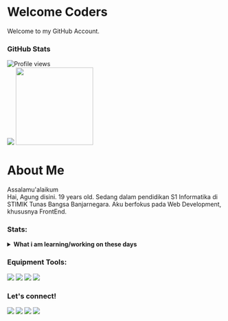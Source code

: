 # Welcome Coders
Welcome to my GitHub Account.

### GitHub Stats
![Profile views](https://gpvc.arturio.dev/prazzdev) <br>
<img src="https://github-readme-stats.vercel.app/api?username=prazzdev&hide=contribs,prs&show_icons=true&hide_border=true&title_color=000" />
<img src="https://github-readme-stats.vercel.app/api/top-langs/?username=prazzdev&layout=compact" height=180 />

# About Me
Assalamu'alaikum <br>
Hai, Agung disini. 19 years old. Sedang dalam pendidikan S1 Informatika di STIMIK Tunas Bangsa Banjarnegara. Aku berfokus pada Web Development, khususnya FrontEnd.

### Stats:
<details>
 <summary><strong>What i am learning/working on these days</strong></summary>
    - 🔭 I’m currently working on PRAZZDEV </br>
    - 🌱 I’m currently learning PHP, JavaScript and all about Web Development </br>
    - 💬 Ask me about anything.</br>
    - 📫 How to reach me: <a href="mailto:prazzid31@gmail.com">Email me!</a>  </br>
</details>

### Equipment Tools:
<p>
    <img src="https://img.shields.io/badge/Windows-OS-blue?&logo=windows&logoColor=blue" />
    <img src="https://img.shields.io/badge/Visual%20Studio%20Code-IDE-blue?&logo=visual-studio-code&logoColor=blue" />
    <img src="https://img.shields.io/badge/Sublime%20Text-Text%20Editor-orange?&logo=sublime-text&logoColor=orange" />
    <img src="https://img.shields.io/badge/XAMPP-Web%20Server%20Tools-orange?&logo=xampp&logoColor=orange" />
</p>


### Let's connect!
<p>
    <a href="https://prazzdev.rf.gd" target="blank"><img src="https://img.shields.io/badge/Website-PRAZZDEV-green?" /></a>
    <a href="https://linkedin.com/agungpraz31" target="blank"><img src="https://img.shields.io/badge/Agung_Prasetyo-30302f?style=flat&logo=linkedin" /></a>
    <a href="https://facebook.com/prazzdev" target="blank"><img src="https://img.shields.io/badge/Agung_Prasetyo-30302f?style=flat&logo=facebook" /></a>
    <a href="https://facebook.com/prazzdevwa.me/6282144424079" target="blank"><img src="https://img.shields.io/badge/Agung_Prasetyo-30302f?style=flat&logo=whatsapp" /></a>
</p>
